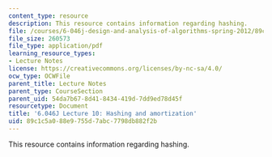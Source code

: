 ```yaml
---
content_type: resource
description: This resource contains information regarding hashing.
file: /courses/6-046j-design-and-analysis-of-algorithms-spring-2012/89c1c5a088e9755d7abc7798db882f2b_MIT6_046JS12_lec10.pdf
file_size: 260573
file_type: application/pdf
learning_resource_types:
- Lecture Notes
license: https://creativecommons.org/licenses/by-nc-sa/4.0/
ocw_type: OCWFile
parent_title: Lecture Notes
parent_type: CourseSection
parent_uid: 54da7b67-8d41-8434-419d-7dd9ed78d45f
resourcetype: Document
title: '6.046J Lecture 10: Hashing and amortization'
uid: 89c1c5a0-88e9-755d-7abc-7798db882f2b
---
```

This resource contains information regarding hashing.